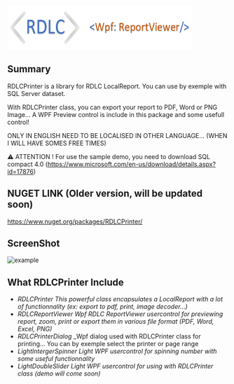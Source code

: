 <img src="Logo.png?raw=true" width="420" height="100" />

## Summary

RDLCPrinter is a library for RDLC LocalReport. You can use by exemple with SQL Server dataset.

With RDLCPrinter class, you can export your report to PDF, Word or PNG Image... A WPF Preview control is include in this package and some usefull control!

ONLY IN ENGLISH NEED TO BE LOCALISED IN OTHER LANGUAGE... (WHEN I WILL HAVE SOMES FREE TIMES)

⚠ ATTENTION ! For use the sample demo, you need to download SQL compact 4.0 (https://www.microsoft.com/en-us/download/details.aspx?id=17876)

## NUGET LINK (Older version, will be updated soon)
https://www.nuget.org/packages/RDLCPrinter/

## ScreenShot
![example](RDLCPrinterDemo.png?raw=true)

## What RDLCPrinter Include
* *RDLCPrinter* _This powerful class encapsulates a LocalReport with a lot of functionnality (ex: export to pdf, print, image decoder...)_
* *RDLCReportViewer* _Wpf RDLC ReportViewer usercontrol for previewing report, zoom, print or export them in various file format (PDF, Word, Excel, PNG)_
* *RDLCPrinterDialog* _Wpf dialog used with RDLCPrinter class for printing... You can by exemple select the printer or page range
* *LightIntergerSpinner* _Light WPF usercontrol for spinning number with some useful functionnality_
* *LightDoubleSlider* _Light WPF usercontrol for using with RDLCPrinter class *(demo will come soon)*_

